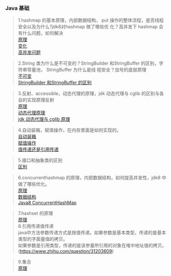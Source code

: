 ### Java 基础
> 1.hashmap 的基本原理，内部数据结构， put 操作的整体流程，是否线程安全以及为什么?jdk8对hashmap 做了哪些优 化？高并发下 hashmap 会有什么问题，如何解决<br/>
[原理](https://www.cnblogs.com/chengxiao/p/6059914.html)<br/>
[变化](https://www.cnblogs.com/dennyzhangdd/p/6745282.html)<br/>
[高并发问题](https://blog.csdn.net/minkeyto/article/details/78667944)<br/>

> 2.String 类为什么是不可变的？StringBuilder 和StringBuffer 的区别，字符串常量池，
StringBuffer 为什么是线 程安全？加号的底层原理<br/>
[不可变](https://www.cnblogs.com/leskang/p/6110631.html)<br/>
[StringBuilder 和StringBuffer 的区别](https://blog.csdn.net/u011702479/article/details/82262823)<br/>

> 3.反射、accessible，动态代理的原理，jdk 动态代理与 cglib 的区别与各自的实现原理反射<br/>
[原理](https://www.cnblogs.com/techspace/p/6931397.html)<br/>
[动态代理原理](https://www.cnblogs.com/gonjan-blog/p/6685611.html)<br/>
[jdk 动态代理与 cglib 原理](https://blog.csdn.net/john_lw/article/details/79539070)<br/>

> 4.自动装箱，赋值操作，在内存里面是如何实现的。<br/>
[自动装箱](https://www.cnblogs.com/wang-yaz/p/8516151.html)<br/>
[赋值操作](https://blog.csdn.net/luosai19910103/article/details/77452617)<br/>
[值传递还是引用传递](https://www.cnblogs.com/hpyg/p/8005599.html)<br/>

> 5.接口和抽象类的区别<br/>
[区别](https://www.cnblogs.com/dolphin0520/p/3811437.html)<br/>

> 6.concurrenthashmap 的原理，内部数据结构，如何提高并发性，jdk8 中做了哪些优化。<br/>
[原理](https://www.cnblogs.com/chengxiao/p/6842045.html)<br/>
[数据结构](https://blog.csdn.net/weixin_40096176/article/details/80350891)<br/>
[Java8 ConcurrentHashMap](https://blog.csdn.net/sihai12345/article/details/79383766)<br/>

> 7.hashset 的原理<br/>
[原理](https://blog.csdn.net/kkagr/article/details/80028164)<br/>
>  8.引用传递值传递<br/>
java中方法参数传递方式是按值传递。如果参数是基本类型，传递的是基本类型的字面量值的拷贝。<br/>
如果参数是引用类型，传递的是该参量所引用的对象在堆中地址值的拷贝。(https://www.zhihu.com/question/31203609)<br/>

> 9.集合<br/>
[原理](https://www.cnblogs.com/otis/p/12846381.html)<br/>
